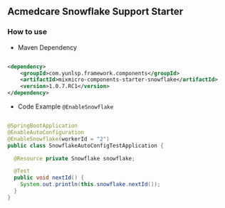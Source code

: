 ## Acmedcare Snowflake Support Starter

### How to use


- Maven Dependency

```xml

<dependency>
    <groupId>com.yunlsp.framework.components</groupId>
    <artifactId>mixmicro-components-starter-snowflake</artifactId>
    <version>1.0.7.RC1</version>
</dependency>

```

- Code Example `@EnableSnowflake`

```java

@SpringBootApplication
@EnableAutoConfiguration
@EnableSnowflake(workerId = "2")
public class SnowflakeAutoConfigTestApplication {

  @Resource private Snowflake snowflake;

  @Test
  public void nextId() {
    System.out.println(this.snowflake.nextId());
  }
}


```
